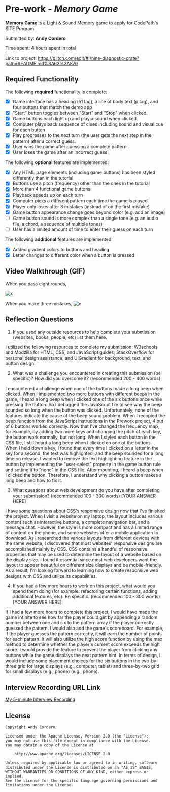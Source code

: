 # Pre-work - *Memory Game*

**Memory Game** is a Light & Sound Memory game to apply for CodePath's SITE Program. 

Submitted by: **Andy Cordero**

Time spent: **4** hours spent in total

Link to project: https://glitch.com/edit/#!/nine-diagnostic-crate?path=README.md%3A63%3A870

## Required Functionality

The following **required** functionality is complete:

* [x] Game interface has a heading (h1 tag), a line of body text (p tag), and four buttons that match the demo app
* [x] "Start" button toggles between "Start" and "Stop" when clicked. 
* [x] Game buttons each light up and play a sound when clicked. 
* [x] Computer plays back sequence of clues including sound and visual cue for each button
* [x] Play progresses to the next turn (the user gets the next step in the pattern) after a correct guess. 
* [x] User wins the game after guessing a complete pattern
* [x] User loses the game after an incorrect guess

The following **optional** features are implemented:

* [x] Any HTML page elements (including game buttons) has been styled differently than in the tutorial
* [x] Buttons use a pitch (frequency) other than the ones in the tutorial
* [x] More than 4 functional game buttons
* [x] Playback speeds up on each turn
* [x] Computer picks a different pattern each time the game is played
* [x] Player only loses after 3 mistakes (instead of on the first mistake)
* [x] Game button appearance change goes beyond color (e.g. add an image)
* [ ] Game button sound is more complex than a single tone (e.g. an audio file, a chord, a sequence of multiple tones)
* [ ] User has a limited amount of time to enter their guess on each turn

The following **additional** features are implemented:

- [x] Added gradient colors to buttons and heading
- [x] Letter changes to different color when a button is pressed

## Video Walkthrough (GIF)

When you pass eight rounds,

![x](https://cdn.glitch.global/b5fcb5be-6f8a-4e18-8955-371726d77f79/ezgif.com-gif-maker-2.gif?v=1647732869120)

When you make three mistakes,
![x](https://cdn.glitch.global/b5fcb5be-6f8a-4e18-8955-371726d77f79/ezgif.com-gif-maker.gif?v=1647732693526)

## Reflection Questions
1. If you used any outside resources to help complete your submission (websites, books, people, etc) list them here. 

I utilized the following resources to complete my submission: W3schools and Modzilla for HTML, CSS, and JavaScript guides; StackOverflow for personal design assistance; and UIGradient for background, text, and button design.

2. What was a challenge you encountered in creating this submission (be specific)? How did you overcome it? (recommended 200 - 400 words) 

I encountered a challenge when one of the buttons made a long beep when clicked. When I implemented two more buttons with different beeps in the game, I heard a long beep when I clicked one of the six buttons once while pressing the button. So I debugged the JavaScript file to see why the beep sounded so long when the button was clicked. Unfortunately, none of the features indicate the cause of the beep sound problem. When I recopied the beep function from the JavaScript instructions in the Prework project, 4 out of 6 buttons worked correctly. Now that I've changed the frequency map, for example, by adding two more keys and changing the pitch of each key, the button work normally, but not long. When I styled each button in the CSS file, I still heard a long beep when I clicked on one of the buttons. When I held down a key, I found that every time I clicked on a letter in the key for a second, the text was highlighted, and the beep sounded for a long time on release. I wanted to remove the text highlighting feature in the button by implementing the "user-select" property in the game button rule and setting it to "none" in the CSS file. After mounting, I heard a beep when I clicked the button. Therefore, I understand why clicking a button makes a long beep and how to fix it.

3. What questions about web development do you have after completing your submission? (recommended 100 - 300 words) 
[YOUR ANSWER HERE]

I have some questions about CSS's responsive design now that I've finished the project. When I visit a website on my laptop, the layout includes various content such as interactive buttons, a complete navigation bar, and a message chat. However, the style is more compact and has a limited range of content on the phone, and some websites offer a mobile application to download. As I researched the various layouts from different devices with the same website, I discovered that most websites' responsive designs are accomplished mainly by CSS. CSS contains a handful of responsive properties that may be used to determine the layout of a website based on the display size. I found it essential since most web developers want the layout to appear beautiful on different size displays and be mobile-friendly. As a result, I'm looking forward to learning how to create responsive web designs with CSS and utilize its capabilities.

4. If you had a few more hours to work on this project, what would you spend them doing (for example: refactoring certain functions, adding additional features, etc). Be specific. (recommended 100 - 300 words) 
[YOUR ANSWER HERE]

If I had a few more hours to complete this project, I would have made the game infinite to see how far the player could get by appending a random number between one and six to the pattern array if the player correctly guessed the pattern. I would also add the game's scoreboard. For example, if the player guesses the pattern correctly, it will earn the number of points for each pattern. It will also utilize the high score function by using the max method to determine whether the player's current score exceeds the high score. I would provide the feature to prevent the player from clicking any buttons while the game displays the next pattern hint. In terms of design, I would include some placement choices for the six buttons in the two-by-three grid for large displays (e.g., computer, tablet) and three-by-two grid for small displays (e.g., phone) (e.g., phone).

## Interview Recording URL Link

[My 5-minute Interview Recording](https://youtu.be/NrkPj7jv5RU)


## License

    Copyright Andy Cordero

    Licensed under the Apache License, Version 2.0 (the "License");
    you may not use this file except in compliance with the License.
    You may obtain a copy of the License at

        http://www.apache.org/licenses/LICENSE-2.0

    Unless required by applicable law or agreed to in writing, software
    distributed under the License is distributed on an "AS IS" BASIS,
    WITHOUT WARRANTIES OR CONDITIONS OF ANY KIND, either express or implied.
    See the License for the specific language governing permissions and
    limitations under the License.
